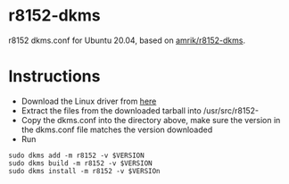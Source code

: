 # r8152-dkms
r8152 dkms.conf for Ubuntu 20.04, based on [amrik/r8152-dkms](https://github.com/amrik/r8152-dkms).


# Instructions
* Download the Linux driver from [here](https://www.realtek.com/en/component/zoo/category/network-interface-controllers-10-100-1000m-gigabit-ethernet-usb-3-0-software)
* Extract the files from the downloaded tarball into /usr/src/r8152-<version>
* Copy the dkms.conf into the directory above, make sure the version in the dkms.conf file matches the version downloaded
* Run
```
sudo dkms add -m r8152 -v $VERSION
sudo dkms build -m r8152 -v $VERSION
sudo dkms install -m r8152 -v $VERSIOn
```
